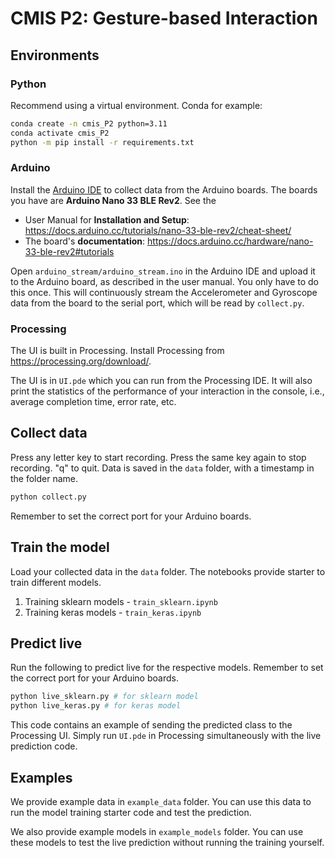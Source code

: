 
# CMIS P2: Gesture-based Interaction


## Environments

### Python
Recommend using a virtual environment. Conda for example:
```bash
conda create -n cmis_P2 python=3.11
conda activate cmis_P2
python -m pip install -r requirements.txt
```
### Arduino

Install the [Arduino IDE](https://www.arduino.cc/en/software) to collect data from the Arduino boards. The boards you have are  **Arduino Nano 33 BLE Rev2**. See the 
- User Manual for **Installation and Setup**: https://docs.arduino.cc/tutorials/nano-33-ble-rev2/cheat-sheet/
- The board's **documentation**: https://docs.arduino.cc/hardware/nano-33-ble-rev2#tutorials 

Open `arduino_stream/arduino_stream.ino` in the Arduino IDE and upload it to the Arduino board, as described in the user manual. You only have to do this once. This will continuously stream the Accelerometer and Gyroscope data from the board to the serial port, which will be read by `collect.py`.

### Processing

The UI is built in Processing. Install Processing from https://processing.org/download/. 

The UI is in `UI.pde` which you can run from the Processing IDE. It will also print the statistics of the performance of your interaction in the console, i.e., average completion time, error rate, etc.


## Collect data
Press any letter key to start recording. Press the same key again to stop recording. "q" to quit. Data is saved in the `data` folder, with a timestamp in the folder name.

```bash
python collect.py
```
Remember to set the correct port for your Arduino boards.

## Train the model

Load your collected data in the `data` folder. The notebooks provide starter to train different models. 

1. Training sklearn models - `train_sklearn.ipynb`
2. Training keras models - `train_keras.ipynb`


## Predict live
Run the following to predict live for the respective models. Remember to set the correct port for your Arduino boards. 

```bash
python live_sklearn.py # for sklearn model
python live_keras.py # for keras model
```
This code contains an example of sending the predicted class to the Processing UI. Simply run `UI.pde` in Processing simultaneously with the live prediction code.


## Examples

We provide example data in `example_data` folder. You can use this data to run the model training starter code and test the prediction.

We also provide example models in `example_models` folder. You can use these models to test the live prediction without running the training yourself.